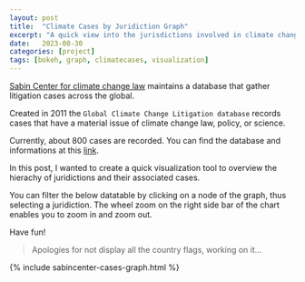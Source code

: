 ```yaml
---
layout: post
title:  "Climate Cases by Juridiction Graph"
excerpt: "A quick view into the jurisdictions involved in climate change litigation"
date:   2023-08-30
categories: [project]
tags: [bokeh, graph, climatecases, visualization]
---
```


[Sabin Center for climate change law](https://climate.law.columbia.edu/) maintains a database that gather litigation cases across the global.

Created in 2011 the `Global Climate Change Litigation database` records cases that have a material issue of climate change law, policy, or science.

Currently, about 800 cases are recorded. You can find the database and informations at this [link](https://climatecasechart.com/about/).

In this post, I wanted to create a quick visualization tool to overview the hierachy of juridictions and their associated cases.

You can filter the below datatable by clicking on a node of the graph, thus selecting a juridiction.
The wheel zoom on the right side bar of the chart enables you to zoom in and zoom out.

Have fun!

> Apologies for not display all the country flags, working on it...

{% include sabincenter-cases-graph.html %}
